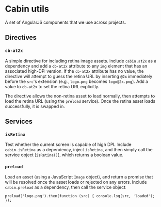 # Cabin utils

A set of AngularJS components that we use across projects.

## Directives

### `cb-at2x`

A simple directive for including retina image assets. Include `cabin.at2x` as a
dependency and add a `cb-at2x` attribute to any `img` element that has an
associated high-DPI version. If the `cb-at2x` attribute has no value, the
directive will attempt to guess the retina URL by inserting `@2x` immediately
before the `src`'s extension (e.g., `logo.png` becomes `logo@2x.png`). Add a
value to `cb-at2x` to set the retina URL explicitly.

The directive allows the non-retina asset to load normally, then attempts to
load the retina URL (using the `preload` service). Once the retina asset loads
successfully, it is swapped in.


## Services

### `isRetina`

Test whether the current screen is capable of high DPI. Include
`cabin.isRetina` as a dependency, inject `isRetina`, and then simply call the
service object (`isRetina()`), which returns a boolean value.


### `preload`

Load an asset (using a JavaScript `Image` object), and return a promise that
will be resolved once the asset loads or rejected on any errors. Include
`cabin.preload` as a dependency, then call the service object:

    preload('logo.png').then(function (src) { console.log(src, 'loaded'); });
